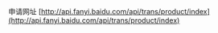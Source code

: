 
申请网址 [http://api.fanyi.baidu.com/api/trans/product/index](http://api.fanyi.baidu.com/api/trans/product/index)